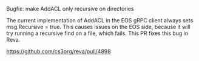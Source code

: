 Bugfix: make AddACL only recursive on directories

The current implementation of AddACL in the EOS gRPC client always sets msg.Recursive = true. This causes issues on the EOS side, because it will try running a recursive find on a file, which fails. This PR fixes this bug in Reva.

https://github.com/cs3org/reva/pull/4898